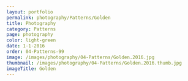 ```yaml
---
layout: portfolio
permalink: photography/Patterns/Golden
title: Photography
category: Patterns
page: photography
color: light-green
date: 1-1-2016
order: 04-Patterns-99
image: /images/photography/04-Patterns/Golden.2016.jpg
thumbnail: /images/photography/04-Patterns/Golden.2016.thumb.jpg
imageTitle: Golden
---
```


